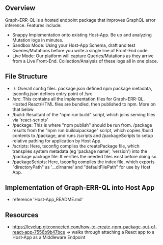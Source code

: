 ## Overview

Graph-ERR-QL is a hosted endpoint package that improves GraphQL error inference. Features include:

- Snappy Implementation onto existing Host-App. Be up and analyzing Mutation logs in minutes.
- Sandbox Mode: Using your Host-App Schema, draft and test Queries/Mutations before you write a single line of Front-End code.
- Live Mode: Our platform will capture Queries/Mutations as they arrive from a Live Front-End. Collection/Analysis of these logs all in one place.

## File Structure

- ./: Overall config files. package.json defined npm package metadata, tsconfig.json defines entry point of /src
- /src: This contains all the implementation files for Graph-ERR-QL. Hosted React/HTML files are bundled, then published to npm. More on that below
- /build: Resultant of the "npm run build" script, which joins serving files via 'react-scripts'
- /package: This is where "npm publish" should be run from. /package results from the "npm run builduipackage" script, which copies /build contents to /package, and runs /scripts and /packageScripts to setup relative pathing for application by Host App.
- /scripts: Here, tsconfig compiles the createPackage file, which transpiles system metadata (eg 'package name', 'version') into the /package package file. It verifies the needed files exist before doing so.
- /packageScripts: Here, tsconfig compiles the index file, which exports "directoryPath" as '\_\_dirname' and "defaultFilePath" for use by Host App.

## Implementation of Graph-ERR-QL into Host App

- reference 'Host-App_README.md'

## Resources

- https://levelup.gitconnected.com/how-to-create-npm-package-out-of-react-app-7556b9b47bce -> walks through attaching a React app to a Host-App as a Middleware Endpoint

